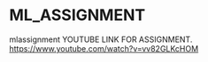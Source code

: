 # ML_ASSIGNMENT
mlassignment
YOUTUBE LINK FOR ASSIGNMENT.
https://www.youtube.com/watch?v=vv82GLKcHOM
